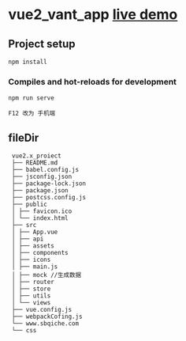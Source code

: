 # vue2_vant_app  [live demo](https://vant-app.netlify.app/#/)

## Project setup

```
npm install
```

### Compiles and hot-reloads for development

```
npm run serve

F12 改为 手机端
```

## fileDir

```
​ vue2.x_proiect
​ ├── README.md
​ ├── babel.config.js
​ ├── jsconfig.json
​ ├── package-lock.json
​ ├── package.json
​ ├── postcss.config.js
​ ├── public
​ │ ├── favicon.ico
​ │ └── index.html
​ ├── src
​ │ ├── App.vue
​ │ ├── api
​ │ ├── assets
​ │ ├── components
​ │ ├── icons
​ │ ├── main.js
​ │ ├── mock //生成数据
​ │ ├── router
​ │ ├── store
​ │ ├── utils
​ │ └── views
​ ├── vue.config.js
​ ├── webpackCofing.js
​ └── www.sbqiche.com
​ └── css
```
